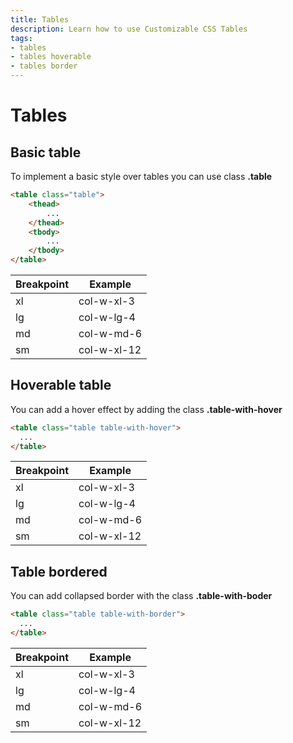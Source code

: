 ```yaml
---
title: Tables
description: Learn how to use Customizable CSS Tables
tags:
- tables
- tables hoverable
- tables border
---
```


# Tables

## Basic table
To implement a basic style over tables you can use class **.table**

```html
<table class="table">
    <thead> 
        ...
    </thead> 
    <tbody> 
        ...
    </tbody> 
</table>
```


<table class="table mb-4">
  <thead>
      <tr>
          <th>Breakpoint</th>
          <th>Example</th>
      </tr>
  </thead>
  <tbody>
      <tr>
          <td>
              xl
          </td>
          <td>
              col-w-xl-3
          </td>
      </tr>
      <tr>
          <td>
              lg
          </td>
          <td>
              col-w-lg-4
          </td>
      </tr>
      <tr>
          <td>
              md
          </td>
          <td>
              col-w-md-6
          </td>
      </tr>
      <tr>
          <td>
              sm
          </td>
          <td>
              col-w-xl-12
          </td>
      </tr>
  </tbody>
</table>

## Hoverable table

You can add a hover effect by adding the class **.table-with-hover**

```html
<table class="table table-with-hover">
  ...
</table>
```

<table class="table  table-with-hover mb-4">
  <thead>
      <tr>
          <th>Breakpoint</th>
          <th>Example</th>
      </tr>
  </thead>
  <tbody>
      <tr>
          <td>
              xl
          </td>
          <td>
              col-w-xl-3
          </td>
      </tr>
      <tr>
          <td>
              lg
          </td>
          <td>
              col-w-lg-4
          </td>
      </tr>
      <tr>
          <td>
              md
          </td>
          <td>
              col-w-md-6
          </td>
      </tr>
      <tr>
          <td>
              sm
          </td>
          <td>
              col-w-xl-12
          </td>
      </tr>
  </tbody>
</table>

## Table bordered

You can add collapsed border with the class **.table-with-boder**

```html
<table class="table table-with-border">
  ...
</table>
```

<table class="table  table-with-border mb-4">
  <thead>
      <tr>
          <th>Breakpoint</th>
          <th>Example</th>
      </tr>
  </thead>
  <tbody>
      <tr>
          <td>
              xl
          </td>
          <td>
              col-w-xl-3
          </td>
      </tr>
      <tr>
          <td>
              lg
          </td>
          <td>
              col-w-lg-4
          </td>
      </tr>
      <tr>
          <td>
              md
          </td>
          <td>
              col-w-md-6
          </td>
      </tr>
      <tr>
          <td>
              sm
          </td>
          <td>
              col-w-xl-12
          </td>
      </tr>
  </tbody>
</table>
